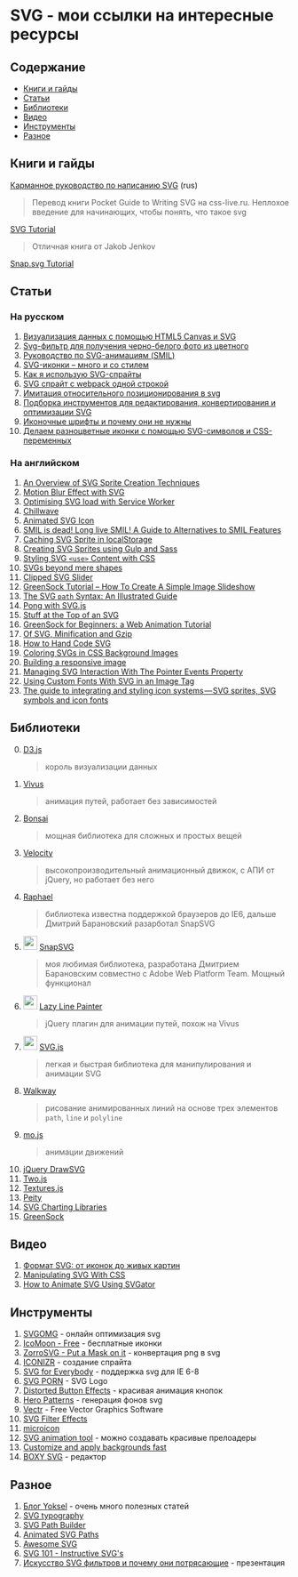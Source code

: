 # SVG - мои ссылки на интересные ресурсы

## Содержание

- [Книги и гайды](README.md#Книги-и-гайды)
- [Статьи](README.md#Статьи)
- [Библиотеки](README.md#Библиотеки)
- [Видео](README.md#Видео)
- [Инструменты](README.md#Инструменты)
- [Разное](README.md#Разное)

## Книги и гайды

[Карманное руководство по написанию SVG](http://css-live.ru/articles/karmannoe-rukovodstvo-po-napisaniyu-svg-glava-1-organizaciya-dokumenta.html) (rus)

> Перевод книги Pocket Guide to Writing SVG на css-live.ru. Неплохое введение для начинающих, чтобы понять, что такое svg

[SVG Tutorial](http://tutorials.jenkov.com/svg/index.html)

> Отличная книга от Jakob Jenkov

[Snap.svg Tutorial](http://svg.dabbles.info/)

## Статьи

### На русском

1.  [Визуализация данных с помощью HTML5 Canvas и SVG](https://blogs.msdn.microsoft.com/kichinsky/2011/05/23/html5-canvas/)
1.  [Svg-фильтр для получения черно-белого фото из цветного](http://upbyte.net/news/svg_filtr_dlja_cherno_belogo_foto/2015-04-11-111)
1.  [Руководство по SVG-анимациям (SMIL)](http://css-live.ru/articles/rukovodstvo-po-svg-animaciyam-smil.html)
1.  [SVG-иконки – много и со стилем](https://habr.com/company/devexpress/blog/269331/)
1.  [Как я использую SVG-спрайты](https://habr.com/post/272505/)
1.  [SVG спрайт с webpack одной строкой](https://habr.com/post/327700/)
1.  [Имитация относительного позиционирования в svg](http://prgssr.ru/development/imitaciya-otnositelnogo-pozicionirovaniya-v-svg.html)
1.  [Подборка инструментов для редактирования, конвертирования и оптимизации SVG](https://proglib.io/p/svg-tools/)
1.  [Иконочные шрифты и почему они не нужны](http://www.nicothin.pro/page/icon-fonts-2017)
1.  [Делаем разноцветные иконки с помощью SVG-символов и CSS-переменных](https://habr.com/post/348194/?mobile=no)

### На английском

1.  [An Overview of SVG Sprite Creation Techniques](https://24ways.org/2014/an-overview-of-svg-sprite-creation-techniques/)
1.  [Motion Blur Effect with SVG](https://tympanus.net/codrops/2015/04/08/motion-blur-effect-svg/)
1.  [Optimising SVG load with Service Worker](https://www.clicktorelease.com/blog/optimise-svg-load-service-worker/)
1.  [Chillwave](https://codepen.io/winkerVSbecks/post/chillwave)
1.  [Animated SVG Icon](https://codyhouse.co/gem/animate-svg-icons-with-css-and-snap/)
1.  [SMIL is dead! Long live SMIL! A Guide to Alternatives to SMIL Features](https://css-tricks.com/smil-is-dead-long-live-smil-a-guide-to-alternatives-to-smil-features/)
1.  [Caching SVG Sprite in localStorage](https://osvaldas.info/caching-svg-sprite-in-localstorage)
1.  [Creating SVG Sprites using Gulp and Sass](https://www.liquidlight.co.uk/blog/article/creating-svg-sprites-using-gulp-and-sass/)
1.  [Styling SVG `<use>` Content with CSS](https://tympanus.net/codrops/2015/07/16/styling-svg-use-content-css/)
1.  [SVGs beyond mere shapes](https://www.visualcinnamon.com/2016/04/svg-beyond-mere-shapes.html)
1.  [Clipped SVG Slider](https://codyhouse.co/gem/clipped-svg-slider/)
1.  [GreenSock Tutorial – How To Create A Simple Image Slideshow](https://ihatetomatoes.net/greensock-tutorial-create-simple-image-slideshow/)
1.  [The SVG `path` Syntax: An Illustrated Guide](https://css-tricks.com/svg-path-syntax-illustrated-guide/)
1.  [Pong with SVG.js](https://css-tricks.com/pong-svg-js/)
1.  [Stuff at the Top of an SVG](https://medium.com/@pnowelldesign/stuff-at-the-top-of-an-svg-f3ad198eb54e)
1.  [GreenSock for Beginners: a Web Animation Tutorial](https://www.sitepoint.com/web-animation-tutorial-part-1/)
1.  [Of SVG, Minification and Gzip](https://blog.usejournal.com/of-svg-minification-and-gzip-21cd26a5d007)
1.  [How to Hand Code SVG](https://webdesign.tutsplus.com/tutorials/how-to-hand-code-svg--cms-30368)
1.  [Coloring SVGs in CSS Background Images](https://codepen.io/noahblon/post/coloring-svgs-in-css-background-images)
1.  [Building a responsive image](https://medium.com/9elements/building-a-responsive-image-e4c6229fa1f6)
1.  [Managing SVG Interaction With The Pointer Events Property](https://www.smashingmagazine.com/2018/05/svg-interaction-pointer-events-property/)
1.  [Using Custom Fonts With SVG in an Image Tag](https://css-tricks.com/using-custom-fonts-with-svg-in-an-image-tag/)
1.  [The guide to integrating and styling icon systems — SVG sprites, SVG symbols and icon fonts](https://blog.nucleoapp.com/the-guide-to-integrating-and-styling-icon-systems-svg-sprites-svg-symbols-and-icon-fonts-da7c424dac1b)

## Библиотеки

0.  [D3.js](https://d3js.org/)
    > король визуализации данных
1.  [Vivus](http://maxwellito.github.io/vivus/)
    > анимация путей, работает без зависимостей
1.  [Bonsai](https://bonsaijs.org/)
    > мощная библиотека для сложных и простых вещей
1.  [Velocity](http://velocityjs.org/)
    > высокопроизводительный анимационный движок, с АПИ от jQuery, но работает без него
1.  [Raphael](http://dmitrybaranovskiy.github.io/raphael/)
    > библиотека известна поддержкой браузеров до IE6, дальше Дмитрий Барановский разарботал SnapSVG
1.  <img src="http://snapsvg.io/assets/images/logo.svg" width="25"> [SnapSVG ](http://snapsvg.io/)
    > моя любимая библиотека, разработана Дмитрием Барановским совместно с Adobe Web Platform Team. Мощный функционал
1.  <img src="http://lazylinepainter.info/img/how-to_illustrator.png" width="25"> [Lazy Line Painter](http://lazylinepainter.info/)
    > jQuery плагин для анимации путей, похож на Vivus
1.  <img src="http://svgjs.com/assets/images/logo-svg-js-01d-128.png" width="25"> [SVG.js](http://svgjs.com/)
    > легкая и быстрая библиотека для манипулирования и анимации SVG
1.  [Walkway](https://github.com/ConnorAtherton/walkway)
    > рисование анимированных линий на основе трех элементов `path`, `line` и `polyline`
1.  [mo.js](http://mojs.io/)
    > анимации движений
1.  [jQuery DrawSVG](http://leocs.me/jquery-drawsvg/)
1.  [Two.js](https://two.js.org)
1.  [Textures.js](https://riccardoscalco.github.io/textures/)
1.  [Peity](http://benpickles.github.io/peity/)
1.  [SVG Charting Libraries](http://mediatemple.net/blog/tips/svg-charting-libraries/)
1.  [GreenSock](https://greensock.com/)

## Видео

1.  [Формат SVG: от иконок до живых картин](https://www.youtube.com/watch?v=ORO-g_q_XB8)
1.  [Manipulating SVG With CSS](https://www.youtube.com/watch?v=FW1bwgOhQNo)
1.  [How to Animate SVG Using SVGator](https://www.youtube.com/watch?v=EBghzfllGjw)

## Инструменты

1.  [SVGOMG](https://jakearchibald.github.io/svgomg/) - онлайн оптимизация svg
1.  [IcoMoon - Free](https://icomoon.io/app/#/select) - бесплатные иконки
1.  [ZorroSVG - Put a Mask on it](http://quasimondo.com/ZorroSVG/) - конвертация png в svg
1.  [ICONIZR](https://iconizr.com/) - создание спрайта
1.  [SVG for Everybody](https://github.com/jonathantneal/svg4everybody) - поддержка svg для IE 6-8
1.  [SVG PORN](https://svgporn.com/) - SVG Logo
1.  [Distorted Button Effects](https://tympanus.net/Development/DistortedButtonEffects/) - красивая анимация кнопок
1.  [Hero Patterns](http://www.heropatterns.com/) - генерация фонов svg
1.  [Vectr](https://vectr.com/) - Free Vector Graphics Software
1.  [SVG Filter Effects](https://testdrive-archive.azurewebsites.net/graphics/hands-on-css3/hands-on_svg-filter-effects.htm)
1.  [microicon](https://icon.now.sh/)
1.  [SVG animation tool](http://svgcircus.com/) - можно создавать красивые прелоадеры
1.  [Customize and apply backgrounds fast](https://www.svgbackgrounds.com/#pretruding-squares)
1.  [BOXY SVG](https://boxy-svg.com/) - редактор

## Разное

1.  [Блог Yoksel](http://css.yoksel.ru/) - очень много полезных статей
1.  [SVG typography](https://codepen.io/collection/nJGwRx/)
1.  [SVG Path Builder](https://codepen.io/anthonydugois/pen/mewdyZ)
1.  [Animated SVG Paths](https://codepen.io/mattsince87/pen/snqLy)
1.  [Awesome SVG](https://github.com/willianjusten/awesome-svg)
1.  [SVG 101 - Instructive SVG's](https://codepen.io/collection/AxKdex/)
1.  [Искусство SVG фильтров и почему они потрясающие](http://slides.com/alexcss/svg-filters#/) - презентация

